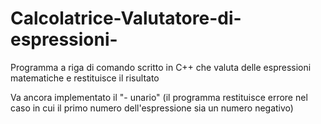 # Calcolatrice-Valutatore-di-espressioni-
Programma a riga di comando scritto in C++ che valuta delle espressioni matematiche e restituisce il risultato

Va ancora implementato il "- unario" (il programma restituisce errore nel caso in cui il primo numero dell'espressione sia un numero negativo)
